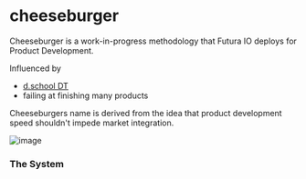 # cheeseburger

Cheeseburger is a work-in-progress methodology that Futura IO deploys for Product Development.

Influenced by

  - [d.school DT](http://dschool.stanford.edu/)
  - failing at finishing many products

Cheeseburgers name is derived from the idea that product development speed shouldn't impede market integration.

![image](http://cl.ly/OqHB/Screen%20Shot%202013-05-08%20at%207.29.25%20PM.png)

### The System

